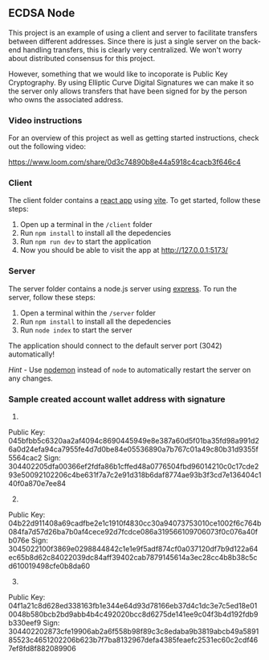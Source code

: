 ## ECDSA Node

This project is an example of using a client and server to facilitate transfers between different addresses. Since there is just a single server on the back-end handling transfers, this is clearly very centralized. We won't worry about distributed consensus for this project.

However, something that we would like to incoporate is Public Key Cryptography. By using Elliptic Curve Digital Signatures we can make it so the server only allows transfers that have been signed for by the person who owns the associated address.

### Video instructions
For an overview of this project as well as getting started instructions, check out the following video:

https://www.loom.com/share/0d3c74890b8e44a5918c4cacb3f646c4
 
### Client

The client folder contains a [react app](https://reactjs.org/) using [vite](https://vitejs.dev/). To get started, follow these steps:

1. Open up a terminal in the `/client` folder
2. Run `npm install` to install all the depedencies
3. Run `npm run dev` to start the application 
4. Now you should be able to visit the app at http://127.0.0.1:5173/

### Server

The server folder contains a node.js server using [express](https://expressjs.com/). To run the server, follow these steps:

1. Open a terminal within the `/server` folder 
2. Run `npm install` to install all the depedencies 
3. Run `node index` to start the server 

The application should connect to the default server port (3042) automatically! 

_Hint_ - Use [nodemon](https://www.npmjs.com/package/nodemon) instead of `node` to automatically restart the server on any changes.

### Sample created account wallet address with signature
1. 
Public Key: 045bfbb5c6320aa2af4094c8690445949e8e387a60d5f01ba35fd98a991d26a0d24efa94ca7955fe4d7d0be84e05536890a7b767c01a49c80b31d9355f5564cac2
Sign: 
304402205dfa00366ef2fdfa86b1cffed48a0776504fbd96014210c0c17cde293e50092102206c4be631f7a7c2e91d318b6daf8774ae93b3f3cd7e136404c140f0a870e7ee84

2. 
Public Key: 04b22d911408a69cadfbe2e1c1910f4830cc30a94073753010ce1002f6c764b084fa7d57d26ba7b0af4cece92d7fcdce086a319566109706073f0c076a40fb076e
Sign:
3045022100f3869e0298844842c1e1e9f5adf874cf0a037120df7b9d122a64ec65b8d62c84022039dc84aff39402cab7879145614a3ec28cc4b8b38c5cd610019498cfe0b8da60

3. 
Public Key: 04f1a21c8d628ed338163fb1e344e64d93d78166eb37d4c1dc3e7c5ed18e010048b580bcb2bd9abb4b4c492020bcc8d6275de141ee9c04f3b4d192fdb9b330eef9
Sign:
304402202873cfe19906ab2a6f558b98f89c3c8edaba9b3819abcb49a589185523c4651202206b623b7f7ba8132967defa4385feaefc2531ec60c2cdf467ef8fd8f882089906
